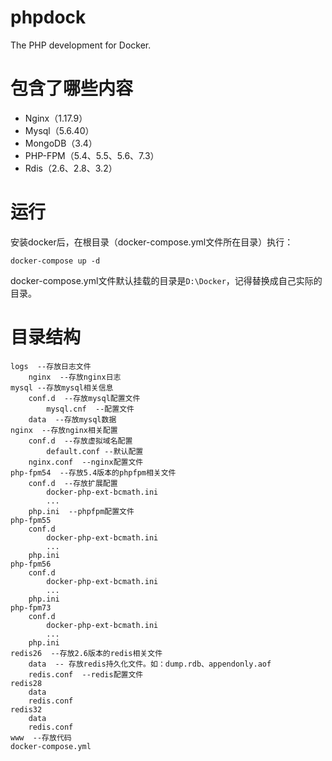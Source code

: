 # phpdock
The PHP development for Docker.

# 包含了哪些内容
- Nginx（1.17.9）
- Mysql（5.6.40）
- MongoDB（3.4）
- PHP-FPM（5.4、5.5、5.6、7.3）
- Rdis（2.6、2.8、3.2）

# 运行
安装docker后，在根目录（docker-compose.yml文件所在目录）执行：
```
docker-compose up -d
```
docker-compose.yml文件默认挂载的目录是`D:\Docker`，记得替换成自己实际的目录。

# 目录结构
```
logs  --存放日志文件
    nginx  --存放nginx日志
mysql --存放mysql相关信息
    conf.d  --存放mysql配置文件
        mysql.cnf  --配置文件
    data  --存放mysql数据
nginx  --存放nginx相关配置
    conf.d  --存放虚拟域名配置
        default.conf --默认配置
    nginx.conf  --nginx配置文件
php-fpm54  --存放5.4版本的phpfpm相关文件
    conf.d  --存放扩展配置
        docker-php-ext-bcmath.ini
        ...
    php.ini  --phpfpm配置文件
php-fpm55
    conf.d
        docker-php-ext-bcmath.ini
        ...
    php.ini
php-fpm56
    conf.d
        docker-php-ext-bcmath.ini
        ...
    php.ini
php-fpm73
    conf.d
        docker-php-ext-bcmath.ini
        ...
    php.ini
redis26  --存放2.6版本的redis相关文件
    data  -- 存放redis持久化文件。如：dump.rdb、appendonly.aof
    redis.conf  --redis配置文件
redis28
    data
    redis.conf
redis32
    data
    redis.conf
www  --存放代码
docker-compose.yml

```